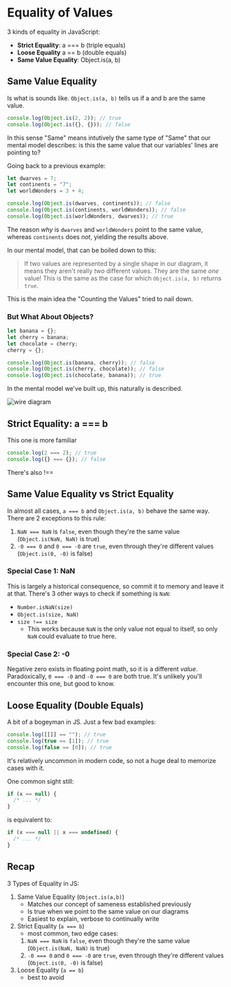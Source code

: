 # Equality of Values

3 kinds of equality in JavaScript:

- **Strict Equality**: a === b (triple equals)
- **Loose Equality** a == b (double equals)
- **Same Value Equality**: Object.is(a, b)

## Same Value Equality

Is what is sounds like. `Object.is(a, b)` tells us if a and b are the same value.

```js
console.log(Object.is(2, 2)); // true
console.log(Object.is({}, {})); // false
```

In this sense "Same" means intutively the same type of "Same" that our mental model describes: is this the same value that our variables' lines are pointing to?

Going back to a previous example:

```js
let dwarves = 7;
let continents = "7";
let worldWonders = 3 + 4;

console.log(Object.is(dwarves, continents)); // false
console.log(Object.is(continents, worldWonders)); // false
console.log(Object.is(worldWonders, dwarves)); // true
```

The reason _why_ is `dwarves` and `worldWonders` point to the same value, whereas `continents` does _not_, yielding the results above.

In our mental model, that can be boiled down to this:

> If two values are represented by a single shape in our diagram, it means they aren't really _two_ different values. They are the same _one_ value! This is the same as the case for which `Object.is(a, b)` returns `true`.

This is the main idea the "Counting the Values" tried to nail down.

### But What About Objects?

```js
let banana = {};
let cherry = banana;
let chocolate = cherry;
cherry = {};

console.log(Object.is(banana, cherry)); // false
console.log(Object.is(cherry, chocolate)); // false
console.log(Object.is(chocolate, banana)); // true
```

In the mental model we've built up, this naturally is described.

![wire diagram](https://res.cloudinary.com/dg3gyk0gu/image/upload/v1582119847/just-javascript-email-images/jj06/banana-final.png)

## Strict Equality: a === b

This one is more familiar

```js
console.log(2 === 2); // true
console.log({} === {}); // false
```

There's also !==

## Same Value Equality vs Strict Equality

In almost all cases, `a === b` and `Object.is(a, b)` behave the same way. There are 2 exceptions to this rule:

1. `NaN === NaN` is `false`, even though they're the same value (`Object.is(NaN, NaN)` is true)
2. `-0 === 0` and `0 === -0` are `true`, even through they're different values (`Object.is(0, -0)` is false)

### Special Case 1: NaN

This is largely a historical consequence, so commit it to memory and leave it at that. There's 3 other ways to check if something is `NaN`:

- `Number.isNaN(size)`
- `Object.is(size, NaN)`
- `size !== size`
  - This works because `NaN` is the only value not equal to itself, so only `NaN` could evaluate to true here.

### Special Case 2: -0

Negative zero exists in floating point math, so it is a different _value_. Paradoxically, `0 === -0` and `-0 === 0` are both true. It's unlikely you'll encounter this one, but good to know.

## Loose Equality (Double Equals)

A bit of a bogeyman in JS. Just a few bad examples:

```js
console.log([[]] == ""); // true
console.log(true == [1]); // true
console.log(false == [0]); // true
```

It's relatively uncommon in modern code, so not a huge deal to memorize cases with it.

One common sight still:

```js
if (x == null) {
  /* ... */
}
```

is equivalent to:

```js
if (x === null || x === undefined) {
  /* ... */
}
```

## Recap

3 Types of Equality in JS:

1. Same Value Equality (`Object.is(a,b)`)
   - Matches our concept of sameness established previously
   - Is true when we point to the same value on our diagrams
   - Easiest to explain, verbose to continually write
2. Strict Equality (`a === b`)
   - most common, two edge cases:
   1. `NaN === NaN` is `false`, even though they're the same value (`Object.is(NaN, NaN)` is true)
   2. `-0 === 0` and `0 === -0` are `true`, even through they're different values (`Object.is(0, -0)` is false)
3. Loose Equality (`a == b`)
   - best to avoid
